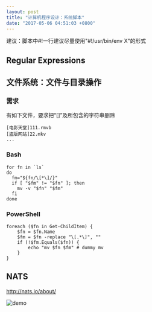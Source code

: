 ```yaml
---
layout: post
title: "计算机程序设计：系统脚本"
date: "2017-05-06 04:51:03 +0800"
---
```



建议：脚本中#!一行建议尽量使用"#!/usr/bin/env X"的形式

## Regular Expressions

## 文件系统：文件与目录操作

### 需求
有如下文件，要求把“[]”及所包含的字符串删除
```
[电影天堂]111.rmvb
[盗版网站]22.mkv
...
```
### Bash
```
for fn in `ls`
do
  fm="${fn/\[*\]/}"
  if [ "$fm" != "$fn" ]; then
    mv -v "$fn" "$fm"
  fi
done
```

### PowerShell
```
foreach ($fn in Get-ChildItem) {
    $fn = $fn.Name
    $fm = $fn -replace "\[.*\]", ""
    if (!$fm.Equals($fn)) {
        echo "mv $fn $fm" # dummy mv
    }
}
```

## NATS

http://nats.io/about/

![demo](http://latex.codecogs.com/gif.latex?Fib(n)=\frac{\left(\phi^{n}-\gamma^{n}\right)}{\sqrt{5}})
